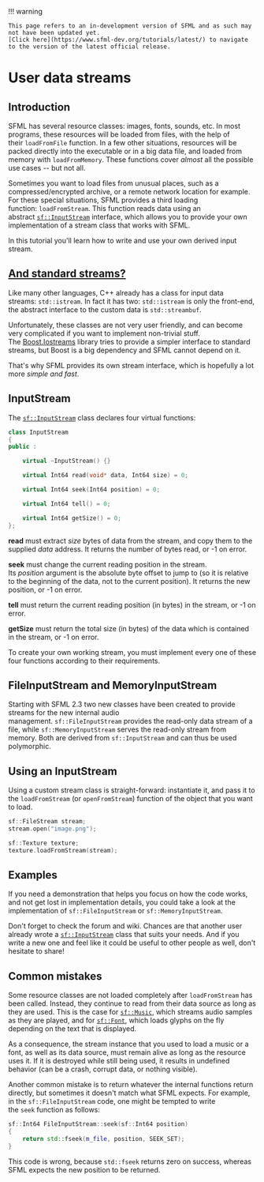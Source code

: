 !!! warning

    This page refers to an in-development version of SFML and as such may not have been updated yet.  
    [Click here](https://www.sfml-dev.org/tutorials/latest/) to navigate to the version of the latest official release.

# User data streams

## Introduction

SFML has several resource classes: images, fonts, sounds, etc. In most programs, these resources will be loaded from files, with the help of their `loadFromFile` function. In a few other situations, resources will be packed directly into the executable or in a big data file, and loaded from memory with `loadFromMemory`. These functions cover _almost_ all the possible use cases -- but not all.

Sometimes you want to load files from unusual places, such as a compressed/encrypted archive, or a remote network location for example. For these special situations, SFML provides a third loading function: `loadFromStream`. This function reads data using an abstract [`sf::InputStream`](https://www.sfml-dev.org/documentation/3.0.0/classsf_1_1InputStream.php "sf::InputStream documentation") interface, which allows you to provide your own implementation of a stream class that works with SFML.

In this tutorial you'll learn how to write and use your own derived input stream.

## [And standard streams?](https://www.sfml-dev.org/tutorials/2.6/system-stream.php#and-standard-streams)[](https://www.sfml-dev.org/tutorials/2.6/system-stream.php#top "Top of the page")

Like many other languages, C++ already has a class for input data streams: `std::istream`. In fact it has two: `std::istream` is only the front-end, the abstract interface to the custom data is `std::streambuf`.

Unfortunately, these classes are not very user friendly, and can become very complicated if you want to implement non-trivial stuff. The [Boost.Iostreams](http://www.boost.org/doc/libs/1_49_0/libs/iostreams/doc/index.html "Boost.Iostreams") library tries to provide a simpler interface to standard streams, but Boost is a big dependency and SFML cannot depend on it.

That's why SFML provides its own stream interface, which is hopefully a lot more _simple and fast_.

## InputStream

The [`sf::InputStream`](https://www.sfml-dev.org/documentation/3.0.0/classsf_1_1InputStream.php "sf::InputStream documentation") class declares four virtual functions:

```cpp
class InputStream
{
public :

    virtual ~InputStream() {}

    virtual Int64 read(void* data, Int64 size) = 0;

    virtual Int64 seek(Int64 position) = 0;

    virtual Int64 tell() = 0;

    virtual Int64 getSize() = 0;
};
```

**read** must extract _size_ bytes of data from the stream, and copy them to the supplied _data_ address. It returns the number of bytes read, or -1 on error.

**seek** must change the current reading position in the stream. Its _position_ argument is the absolute byte offset to jump to (so it is relative to the beginning of the data, not to the current position). It returns the new position, or -1 on error.

**tell** must return the current reading position (in bytes) in the stream, or -1 on error.

**getSize** must return the total size (in bytes) of the data which is contained in the stream, or -1 on error.

To create your own working stream, you must implement every one of these four functions according to their requirements.

## FileInputStream and MemoryInputStream

Starting with SFML 2.3 two new classes have been created to provide streams for the new internal audio management. `sf::FileInputStream` provides the read-only data stream of a file, while `sf::MemoryInputStream` serves the read-only stream from memory. Both are derived from `sf::InputStream` and can thus be used polymorphic.

## Using an InputStream

Using a custom stream class is straight-forward: instantiate it, and pass it to the `loadFromStream` (or `openFromStream`) function of the object that you want to load.

```cpp
sf::FileStream stream;
stream.open("image.png");

sf::Texture texture;
texture.loadFromStream(stream);
```

## Examples

If you need a demonstration that helps you focus on how the code works, and not get lost in implementation details, you could take a look at the implementation of `sf::FileInputStream` or `sf::MemoryInputStream`.

Don't forget to check the forum and wiki. Chances are that another user already wrote a [`sf::InputStream`](https://www.sfml-dev.org/documentation/3.0.0/classsf_1_1InputStream.php "sf::InputStream documentation") class that suits your needs. And if you write a new one and feel like it could be useful to other people as well, don't hesitate to share!

## Common mistakes

Some resource classes are not loaded completely after `loadFromStream` has been called. Instead, they continue to read from their data source as long as they are used. This is the case for [`sf::Music`](https://www.sfml-dev.org/documentation/3.0.0/classsf_1_1Music.php "sf::Music documentation"), which streams audio samples as they are played, and for [`sf::Font`](https://www.sfml-dev.org/documentation/3.0.0/classsf_1_1Font.php "sf::Font documentation"), which loads glyphs on the fly depending on the text that is displayed.

As a consequence, the stream instance that you used to load a music or a font, as well as its data source, must remain alive as long as the resource uses it. If it is destroyed while still being used, it results in undefined behavior (can be a crash, corrupt data, or nothing visible).

Another common mistake is to return whatever the internal functions return directly, but sometimes it doesn't match what SFML expects. For example, in the `sf::FileInputStream` code, one might be tempted to write the `seek` function as follows:

```cpp
sf::Int64 FileInputStream::seek(sf::Int64 position)
{
    return std::fseek(m_file, position, SEEK_SET);
}
```

This code is wrong, because `std::fseek` returns zero on success, whereas SFML expects the new position to be returned.
